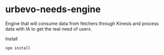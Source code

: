 # urbevo-needs-engine
Engine that will consume data from fetchers through Kinesis and process data with IA to get the real need of users.

Install
```
npm install
```
